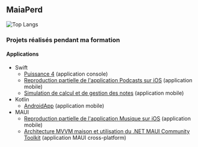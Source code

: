 ## MaiaPerd

![Top Langs](https://github-readme-stats.vercel.app/api/top-langs/?username=MaiaPerd&layout=compact&langs_count=6&size_weight=0&theme=transparent&count_weight=0.9&hide=html,css,dockerfile&locale=fr)

### Projets réalisés pendant ma formation

#### Applications

- Swift
  - [Puissance 4](https://github.com/MaiaPerd/Puissance4) (application console)
  - [Reproduction partielle de l'application Podcasts sur iOS](https://github.com/MaiaPerd/iOS_Podcasts) (application mobile)
  - [Simulation de calcul et de gestion des notes](https://github.com/MaiaPerd/CalculetteMoyenne) (application mobile)
- Kotlin
  - [AndroidApp](https://github.com/MaiaPerd/AndroidApp) (application mobile)
- MAUI
  - [Reproduction partielle de l'application Musique sur iOS](https://github.com/MaiaPerd/MAUI_AppleMusic) (application mobile)
  - [Architecture MVVM maison et utilisation du .NET MAUI Community Toolkit](https://github.com/MaiaPerd/MVVMMaui) (application MAUI cross-platform)


<!--
**MaiaPerd/MaiaPerd** is a ✨ _special_ ✨ repository because its `README.md` (this file) appears on your GitHub profile.

Here are some ideas to get you started:

- 🔭 I’m currently working on ...
- 🌱 I’m currently learning ...
- 👯 I’m looking to collaborate on ...
- 🤔 I’m looking for help with ...
- 💬 Ask me about ...
- 📫 How to reach me: ...
- 😄 Pronouns: ...
- ⚡ Fun fact: ...
-->
